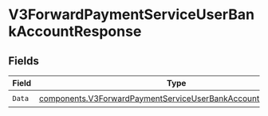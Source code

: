 # V3ForwardPaymentServiceUserBankAccountResponse


## Fields

| Field                                                                                                                                          | Type                                                                                                                                           | Required                                                                                                                                       | Description                                                                                                                                    |
| ---------------------------------------------------------------------------------------------------------------------------------------------- | ---------------------------------------------------------------------------------------------------------------------------------------------- | ---------------------------------------------------------------------------------------------------------------------------------------------- | ---------------------------------------------------------------------------------------------------------------------------------------------- |
| `Data`                                                                                                                                         | [components.V3ForwardPaymentServiceUserBankAccountResponseData](../../models/components/v3forwardpaymentserviceuserbankaccountresponsedata.md) | :heavy_check_mark:                                                                                                                             | N/A                                                                                                                                            |